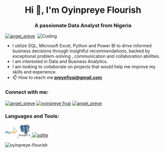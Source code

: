 <h1 align="center">Hi 👋, I'm Oyinpreye Flourish</h1>
<h3 align="center">A passionate Data Analyst from Nigeria</h3>
<img align="right" alt="Coding" width="400" src="https://raw.githubusercontent.com/TheDudeThatCode/TheDudeThatCode/master/Assets/Developer.gif">

<p align="left"> <a href="https://twitter.com/angel_preye" target="blank"><img src="https://img.shields.io/twitter/follow/angel_preye?logo=twitter&style=for-the-badge" alt="angel_preye" /></a> </p>

- I utilize SQL, Microsoft Excel, Python and Power BI to drive informed business decisions through insightful recommendations, backed by exceptional problem-solving , communication and collaboration abilities.
- I am interested in Data and Business Analytics.
- I am looking to collaborate on projects that would help me improve my skills and experience.
- 📫 How to reach me **preyefiyai@gmail.com**


<h3 align="left">Connect with me:</h3>
<p align="left">
<a href="https://twitter.com/angel_preye" target="blank"><img align="center" src="https://raw.githubusercontent.com/rahuldkjain/github-profile-readme-generator/master/src/images/icons/Social/twitter.svg" alt="angel_preye" height="30" width="40" /></a>
<a href="https://linkedin.com/in/oyinpreye fiyai" target="blank"><img align="center" src="https://raw.githubusercontent.com/rahuldkjain/github-profile-readme-generator/master/src/images/icons/Social/linked-in-alt.svg" alt="oyinpreye fiyai" height="30" width="40" /></a>
<a href="https://instagram.com/angel_preye" target="blank"><img align="center" src="https://raw.githubusercontent.com/rahuldkjain/github-profile-readme-generator/master/src/images/icons/Social/instagram.svg" alt="angel_preye" height="30" width="40" /></a>
</p>

<h3 align="left">Languages and Tools:</h3>
<p align="left"> <a href="https://www.mysql.com/" target="_blank" rel="noreferrer"> <img src="https://raw.githubusercontent.com/devicons/devicon/master/icons/mysql/mysql-original-wordmark.svg" alt="mysql" width="40" height="40"/> </a> <a href="https://www.postgresql.org" target="_blank" rel="noreferrer"> <img src="https://raw.githubusercontent.com/devicons/devicon/master/icons/postgresql/postgresql-original-wordmark.svg" alt="postgresql" width="40" height="40"/> </a> <a href="https://www.sqlite.org/" target="_blank" rel="noreferrer"> <img src="https://www.vectorlogo.zone/logos/sqlite/sqlite-icon.svg" alt="sqlite" width="40" height="40"/> </a> </p>

<p><img align="center" src="https://github-readme-stats.vercel.app/api/top-langs?username=oyinpreye-flourish&show_icons=true&locale=en&layout=compact" alt="oyinpreye-flourish" /></p>
